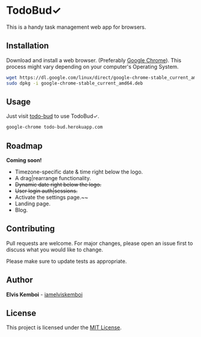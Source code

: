 # TodoBud&checkmark;

This is a handy task management web app for browsers.

## Installation

Download and install a web browser. (Preferably [Google Chrome](https://google.com/chrome/)). 
This process might vary depending on your computer's Operating System.

```bash
wget https://dl.google.com/linux/direct/google-chrome-stable_current_amd64.deb
sudo dpkg -i google-chrome-stable_current_amd64.deb
````

## Usage
 Just visit [todo-bud](https://todo-bud.herokuapp.com) to use TodoBud&checkmark;.

```bash
google-chrome todo-bud.herokuapp.com
```

## Roadmap

__Coming soon!__
* Timezone-specific date & time right below the logo.
* A drag|rearrange functionality.
* ~~Dynamic date right below the logo.~~
* ~~User login auth|sessions.~~
* Activate the settings page.~~
* Landing page.
* Blog.


## Contributing
Pull requests are welcome. For major changes, please open an issue first to discuss what you would like to change.

Please make sure to update tests as appropriate.

## Author

**Elvis Kemboi** - [iamelviskemboi](https://github.com/iamelviskemboi)

## License
This project is licensed under the [MIT License](LICENSE).
